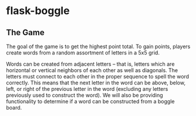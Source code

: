 # flask-boggle

## The Game

The goal of the game is to get the highest point total. To gain points, players create words from a random assortment of letters in a 5x5 grid.

Words can be created from adjacent letters – that is, letters which are horizontal or vertical neighbors of each other as well as diagonals. The letters must connect to each other in the proper sequence to spell the word correctly. This means that the next letter in the word can be above, below, left, or right of the previous letter in the word (excluding any letters previously used to construct the word). We will also be providing functionality to determine if a word can be constructed from a boggle board.
